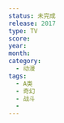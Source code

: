 ```yaml
---
status: 未完成
release: 2017
type: TV
score:
year:
month:
category:
  - 动漫
tags:
  - A类
  - 奇幻
  - 战斗
  - 
---
```


